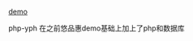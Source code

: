 [demo](https://hawkey7.github.io/php-yph/project/html/index.html) 

php-yph
在之前悠品惠demo基础上加上了php和数据库
